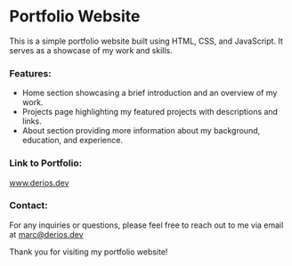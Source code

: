 # Portfolio Website 
This is a simple portfolio website built using HTML, CSS, and JavaScript. It serves as a showcase of my work and skills.

### Features: 
- Home section showcasing a brief introduction and an overview of my work.
- Projects page highlighting my featured projects with descriptions and links.
- About section providing more information about my background, education, and experience.

### Link to Portfolio:
www.derios.dev

### Contact:
For any inquiries or questions, please feel free to reach out to me via email at marc@derios.dev

Thank you for visiting my portfolio website!

